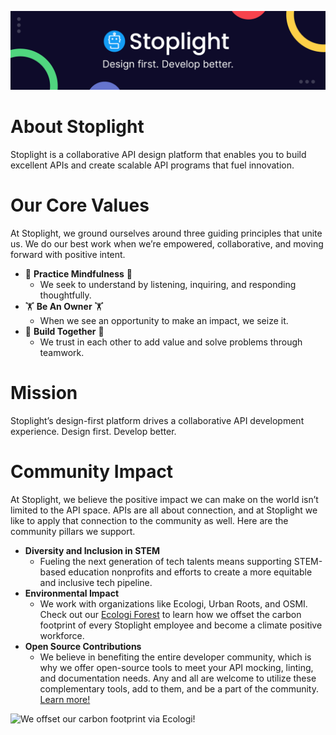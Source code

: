 ![](./assets/Sales-LinkedIn-Banner-1.png)

# About Stoplight
Stoplight is a collaborative API design platform that enables you to build excellent APIs and create scalable API programs that fuel innovation.
# Our Core Values
At Stoplight, we ground ourselves around three guiding principles that unite us. We do our best work when we’re empowered, collaborative, and moving forward with positive intent.

*  🧘 **Practice Mindfulness** 🧘
    *  We seek to understand by listening, inquiring, and responding thoughtfully.
*  🏋️ **Be An Owner** 🏋️
    *  When we see an opportunity to make an impact, we seize it.
*  👷 **Build Together** 👷
    *  We trust in each other to add value and solve problems through teamwork.

# Mission

Stoplight’s design-first platform drives a collaborative API development experience. Design first. Develop better.
# Community Impact

At Stoplight, we believe the positive impact we can make on the world isn’t limited to the API space. APIs are all about connection, and at Stoplight we like to apply that connection to the community as well. Here are the community pillars we support.

* **Diversity and Inclusion in STEM**
    * Fueling the next generation of tech talents means supporting STEM-based education nonprofits and efforts to create a more equitable and inclusive tech pipeline.
* **Environmental Impact**
    * We work with organizations like Ecologi, Urban Roots, and OSMI. Check out our [Ecologi Forest](https://ecologi.com/stoplightinc) to learn how we offset the carbon footprint of every Stoplight employee and become a climate positive workforce.
* **Open Source Contributions**
    * We believe in benefiting the entire developer community, which is why we offer open-source tools to meet your API mocking, linting, and documentation needs. Any and all are welcome to utilize these complementary tools, add to them, and be a part of the community. [Learn more!](https://stoplight.io/open-source/)

![We offset our carbon footprint via Ecologi!](https://api.ecologi.com/badges/cpw/5db9f5263b387200179a1d3d?black=true&landscape=true#gh-light-mode-only)

